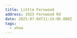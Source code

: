 ```yaml
---
title: Little Fernwood
address: 1923 Fernwood Rd
date: 2025-07-04T11:24:00.000Z
tags:
  - show
---
```

